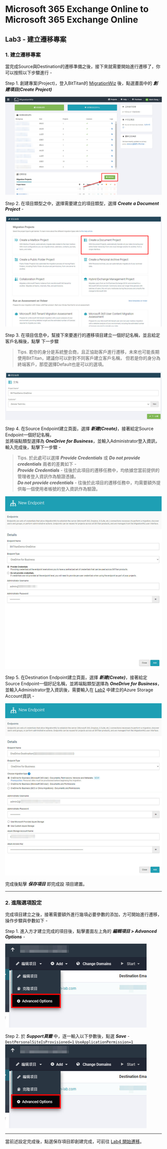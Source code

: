 # Microsoft 365 Exchange Online to Microsoft 365 Exchange Online

## Lab3 - 建立遷移專案

### 1. 建立遷移專案

當完成Source與Destination的遷移準備之後，接下來就需要開始進行遷移了，你可以按照以下步驟進行 - 

Step 1. 創建專案(Project)，登入BitTitan的 [MigrationWiz](https://migrationwiz.bittitan.com/app/) 後，點選畫面中的 ***創建項目(Create Project)***

![GITHUB](https://github.com/MarkChang-Core/BitTitan/blob/main/Microsoft%20365%20Exchange%20Online%20to%20Microsoft%20365%20Exchange%20Online/Image/image2-1.jpg)<br>

Step 2. 在項目類型之中，選擇需要建立的項目類型，選擇 ***Create a Document Project*** -

![GITHUB](https://github.com/MarkChang-Core/BitTitan/blob/main/OneDriveToOneDrive/image/image-onedrive3-1.jpg)<br>

Step 3. 在項目信息中，幫接下來要進行的遷移項目建立一個好記名稱，並且給定客戶名稱後，點擊 下一步驟

> Tips. 若你的身分是系統整合商，且正協助客戶進行遷移，未來也可能長期使用BitTitan，建議你可以針對不同客戶建立客戶名稱，
但若是你的身分為終端客戶，那麼選擇Default也是可以的選項。 

![GITHUB](https://github.com/MarkChang-Core/BitTitan/blob/main/OneDriveToOneDrive/image/image-onedrive3-0.jpg)<br>

Step 4. 在Source Endpoint建立頁面，選擇 ***新建(Create)***，接著給定Source Endpoint一個好記名稱，<br>
並將端點類型選擇為 ***OneDrive for Business***，並輸入Administrator登入資訊，輸入完成後，點擊下一步驟 -

> Tips. 於此處可以選擇 ***Provide Credentials*** 或 ***Do not provide credentials*** 兩者的差異如下 - <br>
> ***Provide Credentials*** - 往後於此項目的遷移任務中，均依據您當前提供的管理者登入資訊作為驗證憑據。<br>
> ***Do not provide credentials*** - 往後於此項目的遷移任務中，均需要額外提供每一個使用者帳號的登入資訊作為驗證。<br>

![GITHUB](https://github.com/MarkChang-Core/BitTitan/blob/main/OneDriveToOneDrive/image/image-onedrive3-2.jpg)<br>

Step 5. 在Destination Endpoint建立頁面，選擇 ***新建(Create)***，接著給定Source Endpoint一個好記名稱，並將端點類型選擇為 ***OneDrive for Business***，<br>
並輸入Administrator登入資訊後，需要輸入在 [Lab2](https://github.com/MarkChang-Core/BitTitan/blob/main/OneDriveToOneDrive/Lab2.md#1-azure-storage-account) 中建立的Azure Storage Account資訊 -

![GITHUB](https://github.com/MarkChang-Core/BitTitan/blob/main/OneDriveToOneDrive/image/image-onedrive3-3.jpg)<br>

完成後點擊 ***保存項目*** 即完成設 項目建置。

---

###  2. 進階選項設定

完成項目建立之後，接著需要額外進行幾項必要參數的添加，方可開始進行遷移，操作步驟與參數如下 - 

Step 1. 進入方才建立完成的項目後，點擊畫面左上角的 ***編輯項目 > Advanced Options*** -

![GITHUB](https://github.com/MarkChang-Core/BitTitan/blob/main/OneDriveToOneDrive/image/image-onedrive3-4.jpg)<br>

Step 2. 於 ***Support頁籤*** 中，逐一輸入以下參數後，點選 ***Save*** - 
```DestPersonalSiteIsProvisioned=1```
```UseApplicationPermission=1```
![GITHUB](https://github.com/MarkChang-Core/BitTitan/blob/main/OneDriveToOneDrive/image/image-onedrive3-4.jpg)<br>

---

當前述設定完成後，點選保存項目即創建完成，可前往 [Lab4 開始遷移](https://github.com/MarkChang-Core/BitTitan/blob/main/OneDriveToOneDrive/Lab4.md)。
